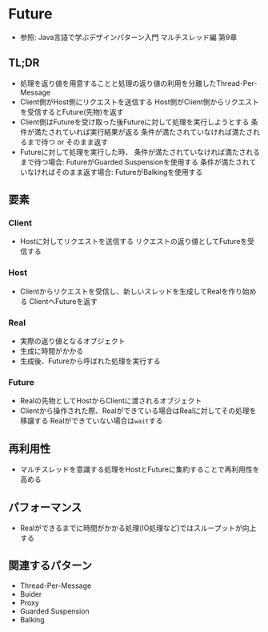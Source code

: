 # Future
- 参照: Java言語で学ぶデザインパターン入門 マルチスレッド編 第9章

## TL;DR
- 処理を返り値を用意することと処理の返り値の利用を分離したThread-Per-Message
- Client側がHost側にリクエストを送信する
  Host側がClient側からリクエストを受信するとFuture(先物)を返す
- Client側はFutureを受け取った後Futureに対して処理を実行しようとする
  条件が満たされていれば実行結果が返る
  条件が満たされていなければ満たされるまで待つ or そのまま返す
- Futureに対して処理を実行した時、
  条件が満たされていなければ満たされるまで待つ場合: FutureがGuarded Suspensionを使用する
  条件が満たされていなければそのまま返す場合: FutureがBalkingを使用する

## 要素
### Client
- Hostに対してリクエストを送信する
  リクエストの返り値としてFutureを受信する

### Host
- Clientからリクエストを受信し、新しいスレッドを生成してRealを作り始める
  ClientへFutureを返す

### Real
- 実際の返り値となるオブジェクト
- 生成に時間がかかる
- 生成後、Futureから呼ばれた処理を実行する

### Future
- Realの先物としてHostからClientに渡されるオブジェクト
- Clientから操作された際、Realができている場合はRealに対してその処理を移譲する
  Realができていない場合は`wait`する

## 再利用性
- マルチスレッドを意識する処理をHostとFutureに集約することで再利用性を高める

## パフォーマンス
- Realができるまでに時間がかかる処理(IO処理など)ではスループットが向上する

## 関連するパターン
- Thread-Per-Message
- Buider
- Proxy
- Guarded Suspension
- Balking

